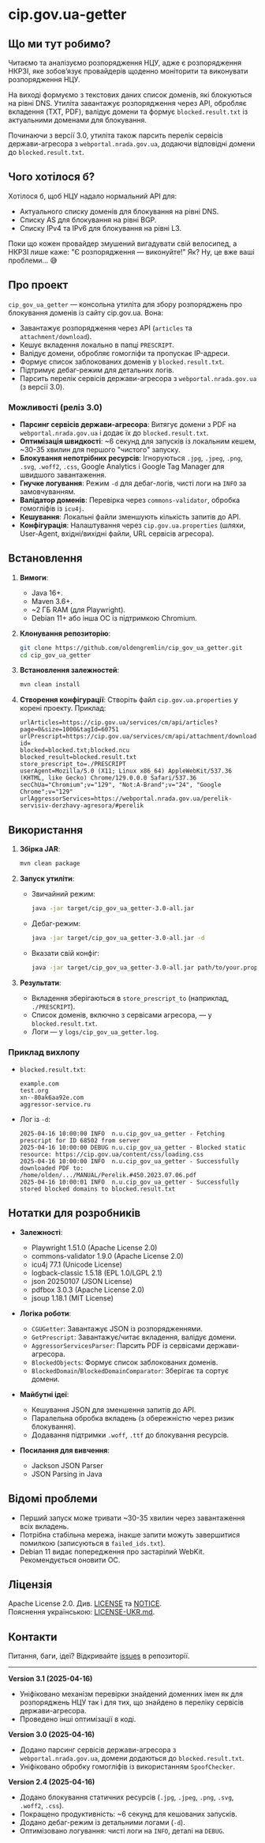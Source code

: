 # cip.gov.ua-getter

## Що ми тут робимо?

Читаємо та аналізуємо розпорядження НЦУ, адже є розпорядження НКРЗІ, яке зобов’язує провайдерів щоденно моніторити та виконувати розпорядження НЦУ.

На виході формуємо з текстових даних список доменів, які блокуються на рівні DNS. Утиліта завантажує розпорядження через API, обробляє вкладення (TXT, PDF), валідує домени та формує `blocked.result.txt` із актуальними доменами для блокування.

Починаючи з версії 3.0, утиліта також парсить перелік сервісів держави-агресора з `webportal.nrada.gov.ua`, додаючи відповідні домени до `blocked.result.txt`.

## Чого хотілося б?

Хотілося б, щоб НЦУ надало нормальний API для:

- Актуального списку доменів для блокування на рівні DNS.
- Списку AS для блокування на рівні BGP.
- Списку IPv4 та IPv6 для блокування на рівні L3.

Поки що кожен провайдер змушений вигадувати свій велосипед, а НКРЗІ лише каже: "Є розпорядження — виконуйте!" Як? Ну, це вже ваші проблеми… 😅

## Про проект

`cip_gov_ua_getter` — консольна утиліта для збору розпоряджень про блокування доменів із сайту cip.gov.ua. Вона:

- Завантажує розпорядження через API (`articles` та `attachment/download`).
- Кешує вкладення локально в папці `PRESCRIPT`.
- Валідує домени, обробляє гомогліфи та пропускає IP-адреси.
- Формує список заблокованих доменів у `blocked.result.txt`.
- Підтримує дебаг-режим для детальних логів.
- Парсить перелік сервісів держави-агресора з `webportal.nrada.gov.ua` (з версії 3.0).

### Можливості (реліз 3.0)

- **Парсинг сервісів держави-агресора**: Витягує домени з PDF на `webportal.nrada.gov.ua` і додає їх до `blocked.result.txt`.
- **Оптимізація швидкості**: ~6 секунд для запусків із локальним кешем, ~30-35 хвилин для першого "чистого" запуску.
- **Блокування непотрібних ресурсів**: Ігноруються `.jpg`, `.jpeg`, `.png`, `.svg`, `.woff2`, `.css`, Google Analytics і Google Tag Manager для швидшого завантаження.
- **Гнучке логування**: Режим `-d` для дебаг-логів, чисті логи на `INFO` за замовчуванням.
- **Валідатор доменів**: Перевірка через `commons-validator`, обробка гомогліфів із `icu4j`.
- **Кешування**: Локальні файли зменшують кількість запитів до API.
- **Конфігурація**: Налаштування через `cip.gov.ua.properties` (шляхи, User-Agent, вхідні/вихідні файли, URL сервісів агресора).

## Встановлення

1. **Вимоги**:

   - Java 16+.
   - Maven 3.6+.
   - ~2 ГБ RAM (для Playwright).
   - Debian 11+ або інша ОС із підтримкою Chromium.

2. **Клонування репозиторію**:

   ```bash
   git clone https://github.com/oldengremlin/cip_gov_ua_getter.git
   cd cip_gov_ua_getter
   ```

3. **Встановлення залежностей**:

   ```bash
   mvn clean install
   ```

4. **Створення конфігурації**: Створіть файл `cip.gov.ua.properties` у корені проекту. Приклад:

   ```properties
   urlArticles=https://cip.gov.ua/services/cm/api/articles?page=0&size=1000&tagId=60751
   urlPrescript=https://cip.gov.ua/services/cm/api/attachment/download?id=
   blocked=blocked.txt;blocked.ncu
   blocked_result=blocked.result.txt
   store_prescript_to=./PRESCRIPT
   userAgent=Mozilla/5.0 (X11; Linux x86_64) AppleWebKit/537.36 (KHTML, like Gecko) Chrome/129.0.0.0 Safari/537.36
   secChUa="Chromium";v="129", "Not:A-Brand";v="24", "Google Chrome";v="129"
   urlAggressorServices=https://webportal.nrada.gov.ua/perelik-servisiv-derzhavy-agresora/#perelik
   ```

## Використання

1. **Збірка JAR**:

   ```bash
   mvn clean package
   ```

2. **Запуск утиліти**:

   - Звичайний режим:

     ```bash
     java -jar target/cip_gov_ua_getter-3.0-all.jar
     ```

   - Дебаг-режим:

     ```bash
     java -jar target/cip_gov_ua_getter-3.0-all.jar -d
     ```

   - Вказати свій конфіг:

     ```bash
     java -jar target/cip_gov_ua_getter-3.0-all.jar path/to/your.properties
     ```

3. **Результати**:

   - Вкладення зберігаються в `store_prescript_to` (наприклад, `./PRESCRIPT`).
   - Список доменів, включно з сервісами агресора, — у `blocked.result.txt`.
   - Логи — у `logs/cip_gov_ua_getter.log`.

### Приклад вихлопу

- `blocked.result.txt`:

  ```
  example.com
  test.org
  xn--80ak6aa92e.com
  aggressor-service.ru
  ```

- Лог із `-d`:

  ```
  2025-04-16 10:00:00 INFO  n.u.cip_gov_ua_getter - Fetching prescript for ID 68502 from server
  2025-04-16 10:00:00 DEBUG n.u.cip_gov_ua_getter - Blocked static resource: https://cip.gov.ua/content/css/loading.css
  2025-04-16 10:00:00 INFO  n.u.cip_gov_ua_getter - Successfully downloaded PDF to: /home/olden/.../MANUAL/Perelik.#450.2023.07.06.pdf
  2025-04-16 10:00:01 INFO  n.u.cip_gov_ua_getter - Successfully stored blocked domains to blocked.result.txt
  ```

## Нотатки для розробників

- **Залежності**:

  - Playwright 1.51.0 (Apache License 2.0)
  - commons-validator 1.9.0 (Apache License 2.0)
  - icu4j 77.1 (Unicode License)
  - logback-classic 1.5.18 (EPL 1.0/LGPL 2.1)
  - json 20250107 (JSON License)
  - pdfbox 3.0.3 (Apache License 2.0)
  - jsoup 1.18.1 (MIT License)

- **Логіка роботи**:

  - `CGUGetter`: Завантажує JSON із розпорядженнями.
  - `GetPrescript`: Завантажує/читає вкладення, валідує домени.
  - `AggressorServicesParser`: Парсить PDF із сервісами держави-агресора.
  - `BlockedObjects`: Формує список заблокованих доменів.
  - `BlockedDomain`/`BlockedDomainComparator`: Зберігає та сортує домени.

- **Майбутні ідеї**:

  - Кешування JSON для зменшення запитів до API.
  - Паралельна обробка вкладень (з обережністю через ризик блокування).
  - Додавання підтримки `.woff`, `.ttf` до блокування ресурсів.

- **Посилання для вивчення**:

  - Jackson JSON Parser
  - JSON Parsing in Java

## Відомі проблеми

- Перший запуск може тривати ~30-35 хвилин через завантаження всіх вкладень.
- Потрібна стабільна мережа, інакше запити можуть завершитися помилкою (записуються в `failed_ids.txt`).
- Debian 11 видає попередження про застарілий WebKit. Рекомендується оновити ОС.

## Ліцензія

Apache License 2.0. Див. [LICENSE](LICENSE) та [NOTICE](NOTICE).  
Пояснення українською: [LICENSE-UKR.md](LICENSE-UKR.md).

## Контакти

Питання, баги, ідеї? Відкривайте [issues](https://github.com/oldengremlin/cip_gov_ua_getter/issues) в репозиторії.

---

**Version 3.1 (2025-04-16)**
- Уніфіковано механізм перевірки знайдений доменних імен як для розпоряджень НЦУ так і для тих, що знайдено в переліку сервісів держави-агресора.
- Проведено інші оптимізації в коді.

**Version 3.0 (2025-04-16)**

- Додано парсинг сервісів держави-агресора з `webportal.nrada.gov.ua`, домени додаються до `blocked.result.txt`.
- Уніфіковано обробку гомогліфів із використанням `SpoofChecker`.

**Version 2.4 (2025-04-16)**

- Додано блокування статичних ресурсів (`.jpg`, `.jpeg`, `.png`, `.svg`, `.woff2`, `.css`).
- Покращено продуктивність: ~6 секунд для кешованих запусків.
- Додано дебаг-режим із детальними логами (`-d`).
- Оптимізовано логування: чисті логи на `INFO`, деталі на `DEBUG`.
